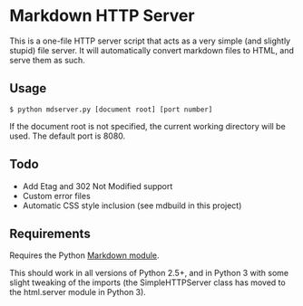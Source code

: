 # Markdown HTTP Server

This is a one-file HTTP server script that acts as a very simple (and slightly stupid) file server. It will automatically convert markdown files to HTML, and serve them as such.

## Usage

    $ python mdserver.py [document root] [port number]

If the document root is not specified, the current working directory will be used. The default port is 8080.

## Todo

* Add Etag and 302 Not Modified support
* Custom error files
* Automatic CSS style inclusion (see mdbuild in this project)

## Requirements

Requires the Python [Markdown module](http://pypi.python.org/pypi/Markdown).

This should work in all versions of Python 2.5+, and in Python 3 with some slight tweaking of the imports (the SimpleHTTPServer class has moved to the html.server module in Python 3).
